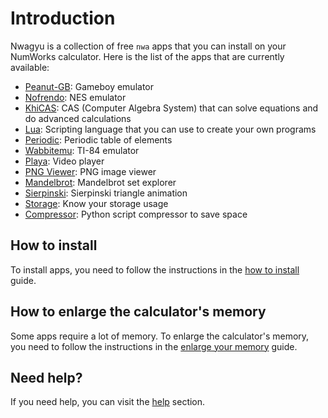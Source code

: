 # Introduction

Nwagyu is a collection of free `nwa` apps that you can install on your NumWorks
calculator. Here is the list of the apps that are currently available:

- [Peanut-GB](./apps/peanut-gb.md): Gameboy emulator
- [Nofrendo](./apps/nofrendo.md): NES emulator
- [KhiCAS](./apps/khicas.md): CAS (Computer Algebra System) that can solve equations
  and do advanced calculations
- [Lua](./apps/lua.md): Scripting language that you can use to create your own
  programs
- [Periodic](./apps/periodic.md): Periodic table of elements
- [Wabbitemu](./apps/wabbitemu.md): TI-84 emulator
- [Playa](./apps/playa.md): Video player
- [PNG Viewer](./apps/pngviewer.md): PNG image viewer
- [Mandelbrot](./apps/mandelbrot.md): Mandelbrot set explorer
- [Sierpinski](./apps/sierpinski.md): Sierpinski triangle animation
- [Storage](./apps/storage.md): Know your storage usage
- [Compressor](./apps/compressor.md): Python script compressor to save space

## How to install

To install apps, you need to follow the instructions in the
[how to install](./help/how-to-install.md) guide.

## How to enlarge the calculator's memory

Some apps require a lot of memory. To enlarge the calculator's memory, you need
to follow the instructions in the
[enlarge your memory](./help/enlarge-your-memory.md) guide.

## Need help?

If you need help, you can visit the [help](./help/README.md) section.

